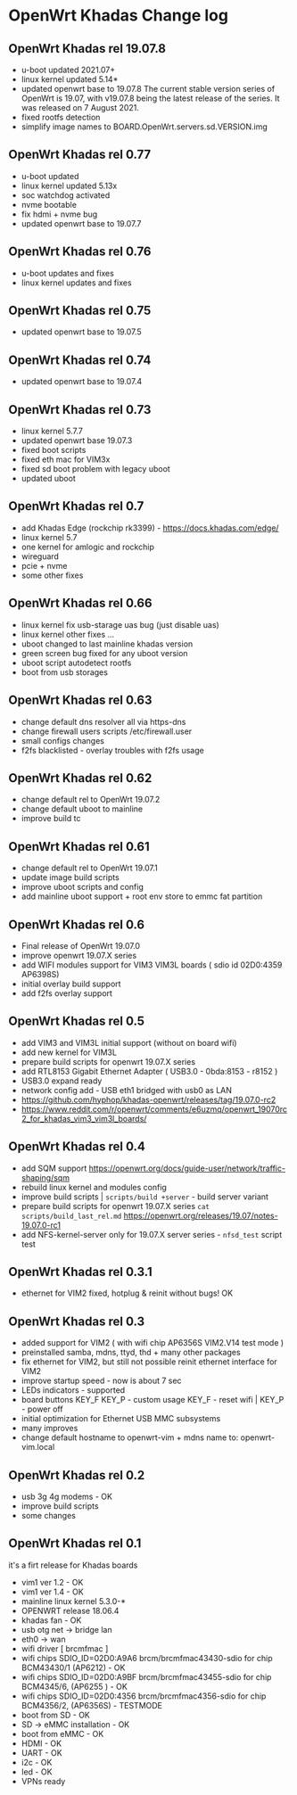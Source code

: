 # OpenWrt Khadas Change log

## OpenWrt Khadas rel 19.07.8

+ u-boot updated 2021.07+
+ linux kernel updated 5.14*
+ updated openwrt base to 19.07.8
  The current stable version series of OpenWrt is 19.07,
  with v19.07.8 being the latest release of the series.
  It was released on 7 August 2021.
+ fixed rootfs detection
+ simplify image names to BOARD.OpenWrt.servers.sd.VERSION.img

## OpenWrt Khadas rel 0.77

+ u-boot updated
+ linux kernel updated 5.13x
+ soc watchdog activated
+ nvme bootable
+ fix hdmi + nvme bug
+ updated openwrt base to 19.07.7

## OpenWrt Khadas rel 0.76

+ u-boot updates and fixes
+ linux kernel updates and fixes

## OpenWrt Khadas rel 0.75

+ updated openwrt base to 19.07.5

## OpenWrt Khadas rel 0.74

+ updated openwrt base to 19.07.4

## OpenWrt Khadas rel 0.73

+ linux kernel 5.7.7
+ updated openwrt base 19.07.3
+ fixed boot scripts
+ fixed eth mac for VIM3x
+ fixed sd boot problem with legacy uboot 
+ updated uboot

## OpenWrt Khadas rel 0.7

+ add Khadas Edge (rockchip rk3399) - https://docs.khadas.com/edge/
+ linux kernel 5.7
+ one kernel for amlogic and rockchip
+ wireguard
+ pcie + nvme
+ some other fixes

## OpenWrt Khadas rel 0.66

+ linux kernel fix usb-starage uas bug (just disable uas)
+ linux kernel other fixes ... 
+ uboot changed to last mainline khadas version
+ green screen bug fixed for any uboot version
+ uboot script autodetect rootfs
+ boot from usb storages

## OpenWrt Khadas rel 0.63

+ change default dns resolver all via https-dns
+ change firewall users scripts /etc/firewall.user
+ small configs changes
+ f2fs blacklisted - overlay troubles with f2fs usage

## OpenWrt Khadas rel 0.62

+ change default rel to OpenWrt 19.07.2
+ change default uboot to mainline
+ improve build tc

## OpenWrt Khadas rel 0.61

+ change default rel to OpenWrt 19.07.1
+ update image build scripts
+ improve uboot scripts and config
+ add mainline uboot support + root env store to emmc fat partition

## OpenWrt Khadas rel 0.6

+ Final release of OpenWrt 19.07.0
+ improve openwrt 19.07.X series
+ add WIFI modules support for VIM3 VIM3L boards ( sdio id 02D0:4359 AP6398S)
+ initial overlay build support
+ add f2fs overlay support

## OpenWrt Khadas rel 0.5

+ add VIM3 and VIM3L initial support (without on board wifi)
+ add new kernel for VIM3L
+ prepare build scripts for openwrt 19.07.X series
+ add RTL8153 Gigabit Ethernet Adapter ( USB3.0 - 0bda:8153 - r8152 )
+ USB3.0 expand ready
+ network config add - USB eth1 bridged with usb0 as LAN
+ https://github.com/hyphop/khadas-openwrt/releases/tag/19.07.0-rc2
+ https://www.reddit.com/r/openwrt/comments/e6uzmq/openwrt_19070rc2_for_khadas_vim3_vim3l_boards/

## OpenWrt Khadas rel 0.4

+ add SQM support https://openwrt.org/docs/guide-user/network/traffic-shaping/sqm
+ rebuild linux kernel and modules config
+ improve build scripts | `scripts/build +server` - build server variant
+ prepare build scripts for openwrt 19.07.X series `cat scripts/build_last_rel.md` https://openwrt.org/releases/19.07/notes-19.07.0-rc1
+ add NFS-kernel-server only for 19.07.X server series - `nfsd_test` script test

## OpenWrt Khadas rel 0.3.1

+ ethernet for VIM2 fixed, hotplug & reinit without bugs! OK

## OpenWrt Khadas rel 0.3

+ added support for VIM2 ( with wifi chip AP6356S VIM2.V14 test mode )
+ preinstalled samba, mdns, ttyd, thd + many other packages
+ fix ethernet for VIM2, but still not possible reinit ethernet interface for VIM2
+ improve startup speed - now is about 7 sec
+ LEDs indicators - supported
+ board buttons KEY_F KEY_P - custom usage KEY_F - reset wifi | KEY_P - power off
+ initial optimization for Ethernet USB MMC subsystems
+ many improves
+ change default hostname to openwrt-vim + mdns name to: openwrt-vim.local

## OpenWrt Khadas rel 0.2

+ usb 3g 4g modems - OK
+ improve build scripts
+ some changes

## OpenWrt Khadas rel 0.1

it's a firt release for Khadas  boards

+ vim1 ver 1.2 - OK
+ vim1 ver 1.4 - OK
+ mainline linux kernel 5.3.0-*
+ OPENWRT release 18.06.4
+ khadas fan - OK
+ usb otg net -> bridge lan
+ eth0 -> wan
+ wifi driver [ brcmfmac ]
+ wifi chips SDIO_ID=02D0:A9A6 brcm/brcmfmac43430-sdio for chip BCM43430/1  (AP6212) - OK
+ wifi chips SDIO_ID=02D0:A9BF brcm/brcmfmac43455-sdio for chip BCM4345/6, (AP6255 ) - OK
+ wifi chips SDIO_ID=02D0:4356 brcm/brcmfmac4356-sdio for chip BCM4356/2, (AP6356S) - TESTMODE
+ boot from SD - OK
+ SD -> eMMC installation - OK
+ boot from eMMC - OK
+ HDMI - OK
+ UART - OK
+ i2c  - OK
+ led  - OK
+ VPNs ready

